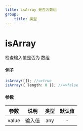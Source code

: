 ```yaml
---
title: isArray 是否为数组
group:
    title: 类型
---
```


# isArray

检查输入值是否为 数组

#### 例子

```ts
isArray([]); //=>true
isArray({ length: 0 }); //=>false
```

#### 参数

| 参数  |  说明  | 类型 | 默认值 |
| :---: | :----: | :--: | :----: |
| value | 输入值 | any  |   -    |
